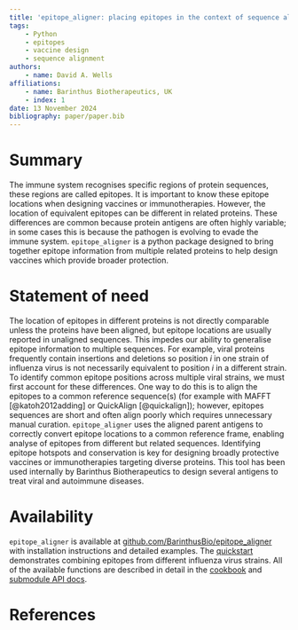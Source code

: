 ```yaml
---
title: 'epitope_aligner: placing epitopes in the context of sequence alignments'
tags:
    - Python
    - epitopes
    - vaccine design
    - sequence alignment
authors:
    - name: David A. Wells
affiliations:
    - name: Barinthus Biotherapeutics, UK
    - index: 1
date: 13 November 2024
bibliography: paper/paper.bib
---
```


# Summary
The immune system recognises specific regions of protein sequences, these regions are called epitopes. It is important to know these epitope locations when designing vaccines or immunotherapies. However, the location of equivalent epitopes can be different in related proteins. These differences are common because protein antigens are often highly variable; in some cases this is because the pathogen is evolving to evade the immune system. `epitope_aligner` is a python package designed to bring together epitope information from multiple related proteins to help design vaccines which provide broader protection.

# Statement of need
The location of epitopes in different proteins is not directly comparable unless the proteins have been aligned, but epitope locations are usually reported in unaligned sequences. This impedes our ability to generalise epitope information to multiple sequences. For example, viral proteins frequently contain insertions and deletions so position $i$ in one strain of influenza virus is not necessarily equivalent to position $i$ in a different strain. To identify common epitope positions across multiple viral strains, we must first account for these differences. One way to do this is to align the epitopes to a common reference sequence(s) (for example with MAFFT [@katoh2012adding] or QuickAlign [@quickalign]); however, epitopes sequences are short and often align poorly which requires unnecessary manual curation. `epitope_aligner` uses the aligned parent antigens to correctly convert epitope locations to a common reference frame, enabling analyse of epitopes from different but related sequences. Identifying epitope hotspots and conservation is key for designing broadly protective vaccines or immunotherapies targeting diverse proteins. This tool has been used internally by Barinthus Biotherapeutics to design several antigens to treat viral and autoimmune diseases.

# Availability
`epitope_aligner` is available at [github.com/BarinthusBio/epitope_aligner](https://github.com/BarinthusBio/epitope_aligner) with installation instructions and detailed examples. The [quickstart](https://barinthusbio.github.io/epitope_aligner/epitope_aligner/examples/quickstart.html) demonstrates combining epitopes from different influenza virus strains. All of the available functions are described in detail in the [cookbook](https://barinthusbio.github.io/epitope_aligner/epitope_aligner/examples/cookbook.html) and [submodule API docs](https://barinthusbio.github.io/epitope_aligner/epitope_aligner.html).

# References
